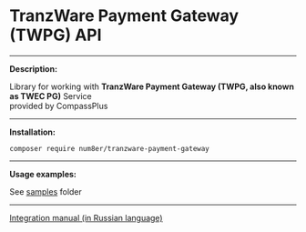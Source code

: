 # TranzWare Payment Gateway (TWPG) API

----

**Description:**

Library for working with **TranzWare Payment Gateway (TWPG, also known as TWEC PG)** Service <br/>
provided by CompassPlus 

---

**Installation:**

```
composer require num8er/tranzware-payment-gateway
```

---

**Usage examples:**

See [samples](samples) folder

---

[Integration manual (in Russian language)](docs/Integration_Instruction_TWEC_PG.pdf)
